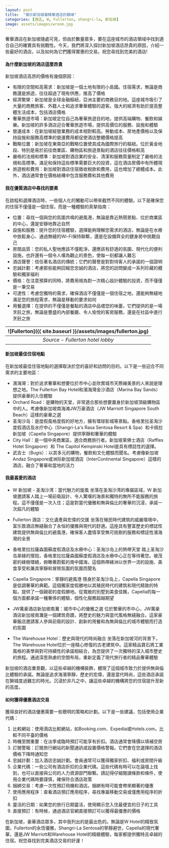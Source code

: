 ```yaml
---
layout: post
title:  "揭示新加坡最精華酒店的巔峰"
categories: [酒店, W, Fullerton, shangri-la, 新加坡]
image: assets/images/wroom.jpg
---
```


奢華酒店在新加坡隨處可見，但由於數量眾多，要在這座城市的酒店領域中找到適合自己的確實具有挑戰性。今天，我們將深入探討新加坡酒店昂貴的原因，介紹一些最好的酒店，以及如何為它們獲得實惠的交易。祝您尋找到完美的酒店!

#### 為什麼新加坡的酒店這麼昂貴

新加坡酒店高昂的價格有幾個原因：
+ 有限的空間和高需求：新加坡是一個土地有限的小島國。住宿需求，無論是商務還是旅遊，往往超過了現有供應，推高了價格
+ 經濟繁榮：新加坡是全球金融樞紐，亞洲主要的商務目的地。這座城市吸引了大量的商務旅客、外籍人士和追求奢華體驗的遊客。強大的經濟有助於提高整體生活成本，包括酒店價格
+ 奢華旅遊市場：新加坡定位自己為奢華旅遊目的地，提供高端購物、餐飲和娛樂。新加坡的許多酒店迎合奢華旅遊市場，提供高價位的服務、設施和體驗
+ 營運成本：在新加坡經營業務的成本相對較高。勞動成本、房地產價格以及保持設施和服務高標準的營運費用都促使酒店整體價格提高
+ 戰略位置：新加坡在東南亞的戰略位置使其成為國際旅行的樞紐。位於黃金地段、特別是易於前往商業區、購物區和旅遊景點的酒店往往價格較高
+ 嚴格的法規和標準：新加坡對酒店業的安全、清潔和服務質量制定了嚴格的法規和高標準。滿足和保持這些標準需要巨大的投資，這在酒店房價中有所體現
+ 旅遊稅和費用：新加坡對酒店住宿徵收稅款和費用，這也增加了總體成本。此外，酒店通常會在價格結構中包含服務費和其他費用

#### 我在優質酒店中尋找的要素

在啟程和選擇酒店時，一些個人化的觸動可以帶來截然不同的體驗。以下是確保您的住宿不僅僅是一個住宿，而是一種體驗的真摯指南：
+ 位置：尋找一個與您的氛圍共鳴的避風港，無論是靠近熱鬧景點、位於商業區的中心，還是安靜地靠近自然
+ 設施和服務：提升您的住宿體驗，選擇能夠理解您需求的酒店，無論是在水療中放鬆身心、通過無縫的Wi-Fi保持聯繫，還是在設備齊全的健身房中挑戰自己
+ 房間品質：您的私人聖地應該不僅乾淨，還應該有舒適的氛圍、現代化的便利設施，也許還有一個令人嘆為觀止的景色，使每一刻都讓人難忘
+ 酒店聲譽：信任著名酒店的傳統；它們的聲譽是對對待客人的承諾的一個證明
+ 忠誠計劃：考慮那些能夠回報您忠誠的酒店，將您的訪問變成一系列珍藏的體驗和獨家福利
+ 價格：在注意預算的同時，將費用視為對一次精心設計體驗的投資，而不僅僅是一筆交易
+ 可達性：考慮您獨特的需求，確保酒店不僅僅是一個住宿之地，還能夠無縫地滿足您的旅程需求，無論是移動的要求如何
+ 用餐選擇：在提供的不僅僅是餐點的酒店中品嚐您的味蕾，它們提供的是一場烹飪之旅，無論是豐盛的內部餐廳、令人愉悅的客房服務，還是在社區中進行烹飪之旅

| ![Fullerton]({{ site.baseurl }}/assets/images/fullerton.jpg)
|:--:| 
|  *Source - Fullerton hotel lobby*  |

#### 新加坡最佳住宿地點

在新加坡最佳住宿地點的選擇取決於您的喜好和訪問的目的。以下是一些迎合不同需求的主要地區：
+ 濱海灣：對於追求奢華和想要位於市中心並欣賞城市天際線美景的人來說是理想之地。The Fullerton Bay Hotel和濱海灣金沙酒店（Marina Bay Sands）提供豪華的入住體驗
+ Orchard Road：是購物的天堂，非常適合那些想要置身於新加坡頂級購物區中的人。考慮像新加坡南海滩JW万豪酒店（JW Marriott Singapore South Beach）這樣的豪華之選
+ 圣淘沙岛：是度假風格度假的好地方，擁有環球影城等景點。香格里拉圣淘沙度假酒店及水疗中心（Shangri-La's Rasa Sentosa Resort & Spa）和卡佩拉新加坡（Capella Singapore）提供寧靜和奢華的體驗
+ City Hall：是一個中央商業區，適合商務旅行者。新加坡莱佛士酒店（Raffles Hotel Singapore）和 The Capitol Kempinski Hotel是具有標誌性的選擇。
+ 武吉士（Bugis）：以其多元的購物，餐飲和文化體驗而聞名。考慮像新加坡Andaz Singapore或洲际新加坡酒店（InterContinental Singapore）這樣的酒店，融合了奢華和當地的活力

#### 我最喜愛的酒店

+ W 新加坡 - 圣淘沙湾：當代魅力的旋風
坐落在圣淘沙湾的專屬區域，W 新加坡邀請客人踏上一場前衛設計、令人驚嘆的海景和獨特的無所不能服務的旅程。這不僅僅是一次入住；這是對當代優雅和無與倫比的奢華的沉浸，承諾一次超凡的體驗

+ Fullerton 酒店：文化遺產與宏偉的交匯
坐落在殖民時代建筑的威嚴環境中，富乐敦酒店無縫融合了永恒的優雅與現代的舒適。這座具有豐富歷史的標誌性建筑提供無與倫比的避風港，確保客人盡情享受無可挑剔的服務和標誌性濱海灣的全景

+ 香格里拉拉薩森圖蘇度假酒店及水療中心：圣淘沙岛上的熱帶天堂
踏上圣淘沙岛翠綠的懷抱，香格里拉拉薩森圖蘇度假酒店及水療中心正在等待著您。被茂密的綠樹環繞，俯瞰著蔚藍的南中國海，這個熱帶綠洲以世界一流的設施、美食享受和兼具寧靜和冒險氛圍的氛圍而聞名

+ Capella Singapore：寧靜的避風港
隱身於圣淘沙岛上，Capella Singapore是低調奢華的典範。這個獨家度假勝地以其殖民時代的建筑和現代精致的特點，提供了一個親密的度假勝地。從寬敞的別墅到美食佳餚，Capella的每一個方面都承諾一種奢侈的體驗，個性化服務超越期望

+ JW萬豪酒店新加坡南灘：城市中心的優雅之選
位於繁華的市中心，JW萬豪酒店新加坡南灘是一個建筑奇蹟，將歷史的魅力與當代風格無縫融合。這家豪華飯店邀請客人參與前衛的設計、創新的用餐和為無與倫比的城市體驗而打造的氛圍

+ The Warehouse Hotel：歷史與現代的時尚融合
坐落在新加坡河的背景下，The Warehouse Hotel位於一座精心修復的古老建筑中。這家精品寶石將工業風格的美學與對可持續性的承諾相結合，為您提供了一次獨特的深入城市歷史的旅程。通過深思熟慮的空間布局，重新定義了現代旅行者的精品奢華體驗

新加坡的酒店業景觀，以這些卓越的機構裝飾，體現了這個城市致力於提供無與倫比體驗的承諾。無論是追求海濱寧靜，歷史的宏偉，還是當代時尚，這些酒店承諾在獅城度過難忘的時光。沉浸於非凡之中，讓這些卓越的機構將您的住宿提升至新的高度。

#### 如何獲得優惠酒店交易

獲得良好的酒店優惠需要一些聰明的策略和計劃。以下是一些建議，包括使用企業代碼：
1. 比較網站：使用酒店比較網站，如Booking.com、Expedia或Hotels.com，比較不同平臺的價格
2. 時機至關重要：在淡季或臨時預訂可能享有折扣。酒店通常會降價以填補空房
3. 訂閱警報：訂閱旅行網站的新聞通訊或設置價格警報。它們會在您選擇的酒店價格下降時通知您
4. 忠誠計劃：加入酒店忠誠計劃。會員通常可以獲得獨家折扣、福利或房間升級
5. 企業代碼：一些公司有酒店折扣的企業代碼。這些代碼有時可以在論壇上找到，也可以直接與公司的人力資源部門聯繫。請記得仔細閱讀條款和條件，使用企業代碼時要謹慎，確保符合酒店政策
6. 捆綁交易：考慮一次性預訂飛機和酒店。捆綁有時可能會帶來顯著的優惠
7. 使用應用程序：查看酒店預訂應用程序，尋找專屬移動交易或僅應用程序的折扣
8. 靈活的日期：如果您的旅行日期靈活，使用顯示您入住最便宜的日子的工具
9. 直接預訂：有時候，通過酒店官網直接預訂可以獲得最優惠的價格

在新加坡，豪華酒店眾多，其中我列出的是最出色的。無論是W Hotel的精致氛圍，Fullerton的永恆優雅，Shangri-La Sentosa的寧靜避世，Capella的現代奢華，還是JW Marriott和Warehouse Hotel的精緻體驗，每家都提供獨特且卓越的住宿。祝您尋找到完美酒店交易的好運！

